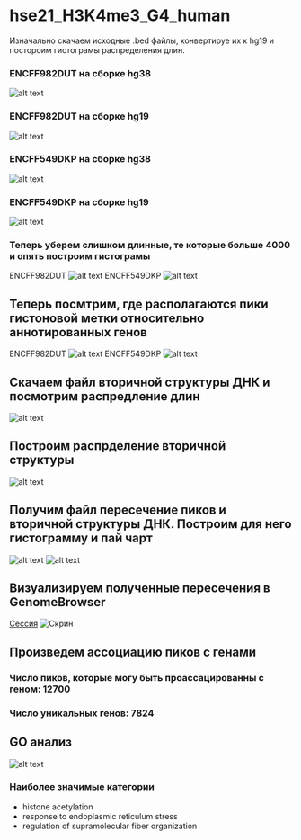 # hse21_H3K4me3_G4_human

Изначально скачаем исходные .bed файлы, конвертируе их к hg19 и постороим гистограмы распределения длин.
### ENCFF982DUT на сборке hg38
![alt text](https://github.com/mirabu2801/hse21_H3K4me3_G4_human/blob/master/images/len_hist.H3K4me3_HepG2.ENCFF982DUT.hg38-1.png)
### ENCFF982DUT на сборке hg19
![alt text](https://github.com/mirabu2801/hse21_H3K4me3_G4_human/blob/master/images/len_hist.H3K4me3_HepG2.ENCFF982DUT.hg19-1.png)
### ENCFF549DKP на сборке hg38
![alt text](https://github.com/mirabu2801/hse21_H3K4me3_G4_human/blob/master/images/len_hist.H3K4me3_HepG2.ENCFF549DKP.hg38-1.png)
### ENCFF549DKP на сборке hg19
![alt text](https://github.com/mirabu2801/hse21_H3K4me3_G4_human/blob/master/images/len_hist.H3K4me3_HepG2.ENCFF549DKP.hg19-1.png)

### Теперь уберем слишком длинные, те которые больше 4000 и опять построим гистограмы
ENCFF982DUT
![alt text](https://github.com/mirabu2801/hse21_H3K4me3_G4_human/blob/master/images/filter_peaks.H3K4me3_HepG2.ENCFF982DUT.hg19.filtered.hist-1.png)
ENCFF549DKP
![alt text](https://github.com/mirabu2801/hse21_H3K4me3_G4_human/blob/master/images/filter_peaks.H3K4me3_HepG2.ENCFF549DKP.hg19.filtered.hist-1.png)

## Теперь посмтрим, где располагаются пики гистоновой метки относительно аннотированных генов
ENCFF982DUT
![alt text](https://github.com/mirabu2801/hse21_H3K4me3_G4_human/blob/master/images/imageschip_seeker.H3K4me3_HepG2.ENCFF982DUT.hg19.filtered.plotAnnoPie-1.png)
ENCFF549DKP
![alt text](https://github.com/mirabu2801/hse21_H3K4me3_G4_human/blob/master/images/imageschip_seeker.H3K4me3_HepG2.ENCFF549DKP.hg19.filtered.plotAnnoPie-1.png)

## Скачаем файл вторичной структуры ДНК и посмотрим распредление длин 
![alt text](https://github.com/mirabu2801/hse21_H3K4me3_G4_human/blob/master/images/len_hist.G4_seq_Li_K-1.png)

## Построим распрделение вторичной структуры
![alt text](https://github.com/mirabu2801/hse21_H3K4me3_G4_human/blob/master/images/imageschip_seeker.G4_seq_Li_K.plotAnnoPie-1.png)

## Получим файл пересечение пиков и вторичной структуры ДНК. Построим для него гистограмму и пай чарт
![alt text](https://github.com/mirabu2801/hse21_H3K4me3_G4_human/blob/master/images/len_hist.H3K4me3_HepG2.intersect_with_G4_seq_Li_K-1.png)
![alt text](https://github.com/mirabu2801/hse21_H3K4me3_G4_human/blob/master/images/imageschip_seeker.H3K4me3_HepG2.intersect_with_G4_seq_Li_K.plotAnnoPie.png)

## Визуализируем полученные пересечения в GenomeBrowser

[Сессия](http://genome.ucsc.edu/cgi-bin/hgTracks?db=hg19&lastVirtModeType=default&lastVirtModeExtraState=&virtModeType=default&virtMode=0&nonVirtPosition=&position=chr1%3A761342%2D764171&hgsid=1124017143_lq4L2DYPbV0jlbBXBGZtDFjaXYQ2)
![Скрин](https://github.com/mirabu2801/hse21_H3K4me3_G4_human/blob/master/images/GenomeBrowser.jpg)

## Произведем ассоциацию пиков с генами
### Число пиков, которые могу быть проассацированны с геном: 12700
### Число уникальных генов: 7824

## GO анализ
![alt text](https://github.com/mirabu2801/hse21_H3K4me3_G4_human/blob/master/images/go.jpg)

### Наиболее значимые категории
- histone acetylation
- response to endoplasmic reticulum stress
- regulation of supramolecular fiber organization
